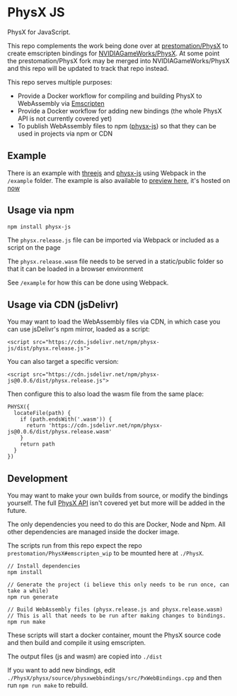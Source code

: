 # PhysX JS

PhysX for JavaScript.

This repo complements the work being done over at [prestomation/PhysX](https://github.com/prestomation/PhysX) to create emscripten bindings for [NVIDIAGameWorks/PhysX](https://github.com/NVIDIAGameWorks/PhysX). 
At some point the prestomation/PhysX fork may be merged into NVIDIAGameWorks/PhysX and this repo will be updated to track that repo instead.

This repo serves multiple purposes:

- Provide a Docker workflow for compiling and building PhysX to WebAssembly via [Emscripten](https://emscripten.org)
- Provide a Docker workflow for adding new bindings (the whole PhysX API is not currently covered yet)
- To publish WebAssembly files to npm ([physx-js](https://www.npmjs.com/package/physx-js)) so that they can be used in projects via npm or CDN

## Example

There is an example with [threejs](https://threejs.org/) and [physx-js](https://www.npmjs.com/package/physx-js) using Webpack in the `/example` folder.
The example is also available to [preview here](https://physx-js-example.deminetix.now.sh), it's hosted on [now](https://zeit.co/)

## Usage via npm

```
npm install physx-js
```

The `physx.release.js` file can be imported via Webpack or included as a script on the page

The `physx.release.wasm` file needs to be served in a static/public folder so that it can be loaded in a browser environment

See `/example` for how this can be done using Webpack.

## Usage via CDN (jsDelivr)

You may want to load the WebAssembly files via CDN, in which case you can use jsDelivr's npm mirror, loaded as a script:

```
<script src="https://cdn.jsdelivr.net/npm/physx-js/dist/physx.release.js">
```

You can also target a specific version:

```
<script src="https://cdn.jsdelivr.net/npm/physx-js@0.0.6/dist/physx.release.js">
```

Then configure this to also load the wasm file from the same place:

```
PHYSX({
  locateFile(path) {
    if (path.endsWith('.wasm')) {
      return 'https://cdn.jsdelivr.net/npm/physx-js@0.0.6/dist/physx.release.wasm'
    }
    return path
  }
})

```

## Development

You may want to make your own builds from source, or modify the bindings yourself. The full [PhysX API](https://gameworksdocs.nvidia.com/PhysX/4.1/documentation/physxapi/files/index.html) isn't covered yet but more will be added in the future.

The only dependencies you need to do this are Docker, Node and Npm. All other dependencies are managed inside the docker image.

The scripts run from this repo expect the repo `prestomation/PhysX#emscripten_wip` to be mounted here at `./PhysX`.

```
// Install dependencies
npm install

// Generate the project (i believe this only needs to be run once, can take a while)
npm run generate

// Build WebAssembly files (physx.release.js and physx.release.wasm)
// This is all that needs to be run after making changes to bindings.
npm run make
```

These scripts will start a docker container, mount the PhysX source code and then build and compile it using emscripten.

The output files (js and wasm) are copied into `./dist`

If you want to add new bindings, edit `./PhysX/physx/source/physxwebbindings/src/PxWebBindings.cpp` and then run `npm run make` to rebuild.